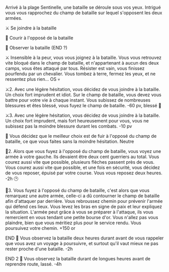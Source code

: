 Arrivé à la plage Sentinelle, une bataille se déroule sous vos yeux. Intrigué vous vous rapprochez du champ de bataille sur lequel s'opposent les deux armées.

⚔️ Se joindre à la bataille

🏃 Courir à l'opposé de la bataille

👀 Observer la bataille (END ?)

⚔️
Insensible à la peur, vous vous joignez à la bataille. Vous vous retrouvez vite bloqué dans le champ de bataille, et n'appartenant à aucun des deux camps, vous êtes attaqué par tous. Résister est vain, vous finissez pourfendu par un chevalier. Vous tombez à terre, fermez les yeux, et ne ressentez plus rien...
OS 💀

⚔️2.
Avec une légère hésitation, vous décidez de vous joindre à la bataille. Un choix fort imprudent et idiot. Sur le champ de bataille, vous devez vous battre pour votre vie à chaque instant. Vous subissez de nombreuses blessures et êtes blessé, vous fuyez le champ de bataille.
-60 pv, blessé 🤕

⚔️3.
Avec une légère hésitation, vous décidez de vous joindre à la bataille. Un choix fort imprudent, mais fort heureusement pour vous, vous ne subissez pas la moindre blessure durant les combats.
-10 pv

🏃
Vous décidez que le meilleur choix est de fuir à l'opposé du champ de bataille, ce que vous faites sans la moindre hésitation. 
Neutre

🏃2.
Alors que vous fuyez à l'opposé du champ de bataille, vous voyez une armée à votre gauche. Ils devaient être deux cent guerriers au total. Vous courez aussi vite que possible, plusieurs flèches passent près de vous. Vous courez aussi vite que possible, et une fois en sécurité, vous décidez de vous reposer, épuisé par votre course.
Vous vous reposez deux heures.
-2h 🕑

🏃3.
Vous fuyez à l'opposé du champ de bataille, c'est alors que vous remarquez une autre armée, celle-ci a dû contourner le champ de bataille afin d'attaquer par derrière. Vous rebroussez chemin pour prévenir l'armée qui défend ces lieux. Vous levez les bras en signe de paix et leur expliquez la situation. L'armée peut grâce à vous se préparer à l'attaque, ils vous remercient en vous tendant une petite bourse d'or. Vous n'allez pas vous plaindre, bien que vous méritiez plus pour le service rendu. Vous poursuivez votre chemin.
+150 or

END
👀 Vous observez la bataille deux heures durant avant de vous rappeler que vous avez un voyage à poursuivre, et surtout qu'il vaut mieux ne pas rester proche d'une bataille.
-2h

END 2
👀 Vous observez la bataille durant de longues heures avant de reprendre route, lassé.
-4h
